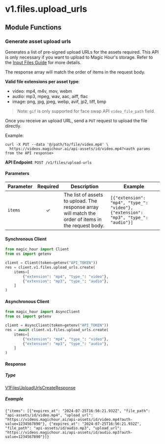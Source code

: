 # v1.files.upload_urls

## Module Functions

### Generate asset upload urls <a name="create"></a>

Generates a list of pre-signed upload URLs for the assets required. This API is only necessary if you want to upload to Magic Hour's storage. Refer to the [Input Files Guide](/integration/input-files) for more details.

The response array will match the order of items in the request body.

**Valid file extensions per asset type**:
- video: mp4, m4v, mov, webm
- audio: mp3, mpeg, wav, aac, aiff, flac
- image: png, jpg, jpeg, webp, avif, jp2, tiff, bmp

> Note: `gif` is only supported for face swap API `video_file_path` field.

Once you receive an upload URL, send a `PUT` request to upload the file directly.

Example:

```
curl -X PUT --data '@/path/to/file/video.mp4' \
  https://videos.magichour.ai/api-assets/id/video.mp4?<auth params from the API response>
```


**API Endpoint**: `POST /v1/files/upload-urls`

#### Parameters

| Parameter | Required | Description | Example |
|-----------|:--------:|-------------|--------|
| `items` | ✓ | The list of assets to upload. The response array will match the order of items in the request body. | `[{"extension": "mp4", "type_": "video"}, {"extension": "mp3", "type_": "audio"}]` |

#### Synchronous Client

```python
from magic_hour import Client
from os import getenv

client = Client(token=getenv("API_TOKEN"))
res = client.v1.files.upload_urls.create(
    items=[
        {"extension": "mp4", "type_": "video"},
        {"extension": "mp3", "type_": "audio"},
    ]
)

```

#### Asynchronous Client

```python
from magic_hour import AsyncClient
from os import getenv

client = AsyncClient(token=getenv("API_TOKEN"))
res = await client.v1.files.upload_urls.create(
    items=[
        {"extension": "mp4", "type_": "video"},
        {"extension": "mp3", "type_": "audio"},
    ]
)

```

#### Response

##### Type
[V1FilesUploadUrlsCreateResponse](/magic_hour/types/models/v1_files_upload_urls_create_response.py)

##### Example
`{"items": [{"expires_at": "2024-07-25T16:56:21.932Z", "file_path": "api-assets/id/video.mp4", "upload_url": "https://videos.magichour.ai/api-assets/id/video.mp4?auth-value=1234567890"}, {"expires_at": "2024-07-25T16:56:21.932Z", "file_path": "api-assets/id/audio.mp3", "upload_url": "https://videos.magichour.ai/api-assets/id/audio.mp3?auth-value=1234567890"}]}`


